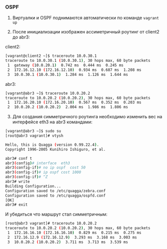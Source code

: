 ### OSPF


1. Виртуалки и OSPF поднимаются автоматически по команде `vagrant up`

2. После инициализации изображен ассиметричный роутинг от client2 до abr3:

client2:

```bash
[vagrant@client2 ~]$ traceroute 10.0.30.1
traceroute to 10.0.30.1 (10.0.30.1), 30 hops max, 60 byte packets
 1  gateway (10.0.20.1)  0.742 ms  0.444 ms  0.245 ms
 2  172.16.12.10 (172.16.12.10)  0.934 ms  0.687 ms  1.208 ms
 3  10.0.30.1 (10.0.30.1)  1.284 ms  1.126 ms  1.644 ms
```

abr3:

```bash
[vagrant@abr3 ~]$ traceroute 10.0.20.2
traceroute to 10.0.20.2 (10.0.20.2), 30 hops max, 60 byte packets
 1  172.16.20.10 (172.16.20.10)  0.567 ms  0.352 ms  0.203 ms
 2  10.0.20.2 (10.0.20.2)  2.004 ms  1.986 ms  1.806 ms
```

3. Для создания симметричного роутинга необходимо изменить вес на интерфейсе eth3 на abr3 командами:

```bash
[vagrant@abr3 ~]$ sudo su
[root@abr3 vagrant]# vtysh

Hello, this is Quagga (version 0.99.22.4).
Copyright 1996-2005 Kunihiro Ishiguro, et al.

abr3# conf t
abr3(config)# interface  eth3
abr3(config-if)# no ip ospf  cost 50
abr3(config-if)# ip ospf cost 1000
abr3(config-if)# ^Z
abr3# write
Building Configuration...
Configuration saved to /etc/quagga/zebra.conf
Configuration saved to /etc/quagga/ospfd.conf
[OK]
abr3# exit
```

И убедиться что маршрут стал симметричным:

```bash
[root@abr3 vagrant]# traceroute 10.0.20.2
traceroute to 10.0.20.2 (10.0.20.2), 30 hops max, 60 byte packets
 1  172.16.16.10 (172.16.16.10)  0.829 ms  0.215 ms  0.275 ms
 2  172.16.12.9 (172.16.12.9)  3.293 ms  3.168 ms  3.003 ms
 3  10.0.20.2 (10.0.20.2)  3.711 ms  3.713 ms  3.539 ms
```


